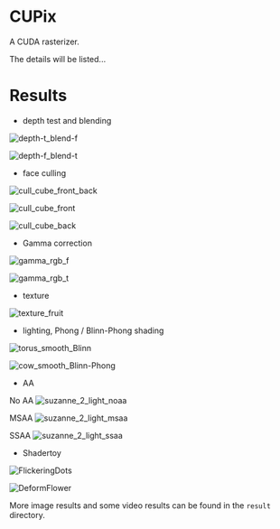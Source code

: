# CUPix

A CUDA rasterizer.

The details will be listed...

# Results

* depth test and blending

![depth-t_blend-f](result/image/depth_blend/depth-t_blend-f.png)

![depth-f_blend-t](result/image/depth_blend/depth-f_blend-t.png)

* face culling

![cull_cube_front_back](result/image/face_culling/cull_cube_front_back.png)

![cull_cube_front](result/image/face_culling/cull_cube_front.png)

![cull_cube_back](result/image/face_culling/cull_cube_back.png)

* Gamma correction

![gamma_rgb_f](result/image/gamma_correction/gamma_rgb_f.png)

![gamma_rgb_t](result/image/gamma_correction/gamma_rgb_t.png)

* texture

![texture_fruit](result/image/texture/texture_fruit.png)

* lighting, Phong / Blinn-Phong shading

![torus_smooth_Blinn](result/image/lighting/torus_smooth_Blinn-Phong.png)

![cow_smooth_Blinn-Phong](result/image/lighting/cow_smooth_Blinn-Phong.png)

* AA

No AA
![suzanne_2_light_noaa](result/image/aa/suzanne_2_light_noaa.png)

MSAA
![suzanne_2_light_msaa](result/image/aa/suzanne_2_light_msaa.png)

SSAA
![suzanne_2_light_ssaa](result/image/aa/suzanne_2_light_ssaa.png)

* Shadertoy

![FlickeringDots](result/image/shadertoy/FlickeringDots.png)

![DeformFlower](result/image/shadertoy/DeformFlower.png)

More image results and some video results can be found in the `result` directory.
